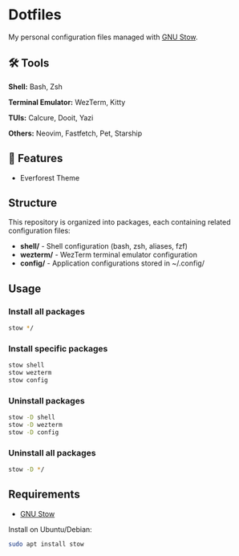 # Dotfiles

My personal configuration files managed with [GNU Stow](https://www.gnu.org/software/stow/).

## 🛠️ Tools

**Shell:** Bash, Zsh

**Terminal Emulator:** WezTerm, Kitty

**TUIs:** Calcure, Dooit, Yazi

**Others:** Neovim, Fastfetch, Pet, Starship

## 🎨 Features

- Everforest  Theme

## Structure

This repository is organized into packages, each containing related configuration files:

- **shell/** - Shell configuration (bash, zsh, aliases, fzf)
- **wezterm/** - WezTerm terminal emulator configuration
- **config/** - Application configurations stored in ~/.config/

## Usage

### Install all packages
```bash
stow */
```

### Install specific packages
```bash
stow shell
stow wezterm
stow config
```

### Uninstall packages
```bash
stow -D shell
stow -D wezterm
stow -D config
```

### Uninstall all packages
```bash
stow -D */
```

## Requirements

- [GNU Stow](https://www.gnu.org/software/stow/)

Install on Ubuntu/Debian:
```bash
sudo apt install stow
```